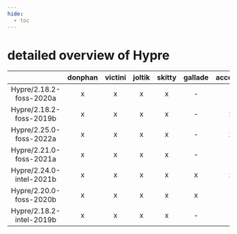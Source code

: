 ```yaml
---
hide:
  - toc
---
```


detailed overview of Hypre
==========================

| |donphan|victini|joltik|skitty|gallade|accelgor|swalot|doduo|
| :---: | :---: | :---: | :---: | :---: | :---: | :---: | :---: | :---: |
|Hypre/2.18.2-foss-2020a|x|x|x|x|-|-|x|x|
|Hypre/2.18.2-foss-2019b|x|x|x|x|-|x|x|x|
|Hypre/2.25.0-foss-2022a|x|x|x|x|-|x|x|x|
|Hypre/2.21.0-foss-2021a|x|x|x|x|-|-|x|x|
|Hypre/2.24.0-intel-2021b|x|x|x|x|x|x|x|x|
|Hypre/2.20.0-foss-2020b|x|x|x|x|x|-|x|x|
|Hypre/2.18.2-intel-2019b|x|x|x|x|-|-|-|x|
